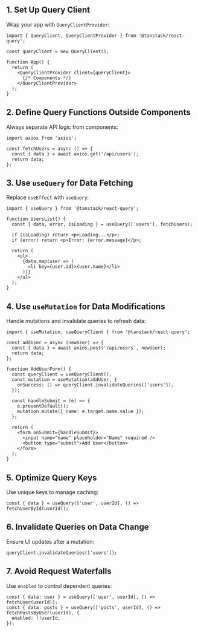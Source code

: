 ## 1. Set Up Query Client

Wrap your app with `QueryClientProvider`:

```tsx
import { QueryClient, QueryClientProvider } from '@tanstack/react-query';

const queryClient = new QueryClient();

function App() {
  return (
    <QueryClientProvider client={queryClient}>
      {/* Components */}
    </QueryClientProvider>
  );
}
```

## 2. Define Query Functions Outside Components

Always separate API logic from components:

```tsx
import axios from 'axios';

const fetchUsers = async () => {
  const { data } = await axios.get('/api/users');
  return data;
};
```

## 3. Use `useQuery` for Data Fetching

Replace `useEffect` with `useQuery`:

```tsx
import { useQuery } from '@tanstack/react-query';

function UsersList() {
  const { data, error, isLoading } = useQuery(['users'], fetchUsers);

  if (isLoading) return <p>Loading...</p>;
  if (error) return <p>Error: {error.message}</p>;

  return (
    <ul>
      {data.map(user => (
        <li key={user.id}>{user.name}</li>
      ))}
    </ul>
  );
}
```

## 4. Use `useMutation` for Data Modifications

Handle mutations and invalidate queries to refresh data:

```tsx
import { useMutation, useQueryClient } from '@tanstack/react-query';

const addUser = async (newUser) => {
  const { data } = await axios.post('/api/users', newUser);
  return data;
};

function AddUserForm() {
  const queryClient = useQueryClient();
  const mutation = useMutation(addUser, {
    onSuccess: () => queryClient.invalidateQueries(['users']),
  });

  const handleSubmit = (e) => {
    e.preventDefault();
    mutation.mutate({ name: e.target.name.value });
  };

  return (
    <form onSubmit={handleSubmit}>
      <input name="name" placeholder="Name" required />
      <button type="submit">Add User</button>
    </form>
  );
}
```

## 5. Optimize Query Keys

Use unique keys to manage caching:

```tsx
const { data } = useQuery(['user', userId], () => fetchUserById(userId));
```

## 6. Invalidate Queries on Data Change

Ensure UI updates after a mutation:

```tsx
queryClient.invalidateQueries(['users']);
```

## 7. Avoid Request Waterfalls

Use `enabled` to control dependent queries:

```tsx
const { data: user } = useQuery(['user', userId], () => fetchUser(userId));
const { data: posts } = useQuery(['posts', userId], () => fetchPostsByUser(userId), {
  enabled: !!userId,
});
```